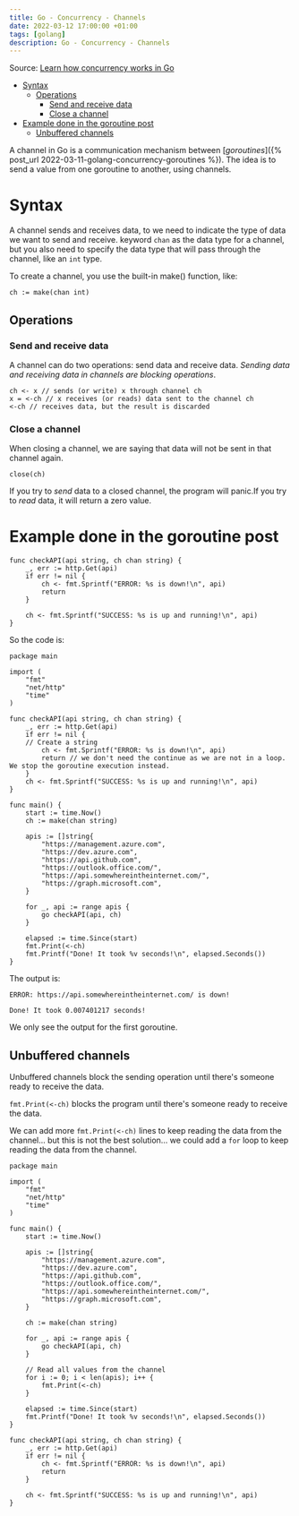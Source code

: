 ```yaml
---
title: Go - Concurrency - Channels
date: 2022-03-12 17:00:00 +01:00
tags: [golang]
description: Go - Concurrency - Channels
---
```


Source: [Learn how concurrency works in Go](https://docs.microsoft.com/en-us/learn/modules/go-concurrency/)

- [Syntax](#syntax)
  - [Operations](#operations)
    - [Send and receive data](#send-and-receive-data)
    - [Close a channel](#close-a-channel)
- [Example done in the goroutine post](#example-done-in-the-goroutine-post)
  - [Unbuffered channels](#unbuffered-channels)

A channel in Go is a communication mechanism between [*goroutines*]({% post_url 2022-03-11-golang-concurrency-goroutines %}). The idea is to send a value from one goroutine to another, using channels.

# Syntax

A channel sends and receives data, to we need to indicate the type of data we want to send and receive. keyword `chan` as the data type for a channel, but you also need to specify the data type that will pass through the channel, like an `int` type. 

To create a channel, you use the built-in make() function, like:

```golang
ch := make(chan int)
```

## Operations

### Send and receive data

A channel can do two operations: send data and receive data. *Sending data and receiving data in channels are blocking operations*.

```golang
ch <- x // sends (or write) x through channel ch
x = <-ch // x receives (or reads) data sent to the channel ch
<-ch // receives data, but the result is discarded
```

### Close a channel

When closing a channel, we are saying that data will not be sent in that channel again.

```golang
close(ch)
```
If you try to *send* data to a closed channel, the program will panic.If you try to *read* data, it will return a zero value.

# Example done in the goroutine post

```golang
func checkAPI(api string, ch chan string) {
    _, err := http.Get(api)
    if err != nil {
        ch <- fmt.Sprintf("ERROR: %s is down!\n", api)
        return
    }

    ch <- fmt.Sprintf("SUCCESS: %s is up and running!\n", api)
}
```

So the code is:

```golang
package main

import (
	"fmt"
	"net/http"
	"time"
)

func checkAPI(api string, ch chan string) {
	_, err := http.Get(api)
	if err != nil {
    // Create a string
		ch <- fmt.Sprintf("ERROR: %s is down!\n", api)
		return // we don't need the continue as we are not in a loop. We stop the goroutine execution instead.
	}
	ch <- fmt.Sprintf("SUCCESS: %s is up and running!\n", api)
}

func main() {
	start := time.Now()
	ch := make(chan string)

	apis := []string{
		"https://management.azure.com",
		"https://dev.azure.com",
		"https://api.github.com",
		"https://outlook.office.com/",
		"https://api.somewhereintheinternet.com/",
		"https://graph.microsoft.com",
	}

	for _, api := range apis {
		go checkAPI(api, ch)
	}

	elapsed := time.Since(start)
	fmt.Print(<-ch)
	fmt.Printf("Done! It took %v seconds!\n", elapsed.Seconds())
}
```

The output is:

```
ERROR: https://api.somewhereintheinternet.com/ is down!

Done! It took 0.007401217 seconds!
```

We only see the output for the first goroutine.

## Unbuffered channels

Unbuffered channels block the sending operation until there's someone ready to receive the data.

`fmt.Print(<-ch)` blocks the program until there's someone ready to receive the data.

We can add more `fmt.Print(<-ch)`  lines to keep reading the data from the channel... but this is not the best solution... we could add a `for` loop to keep reading the data from the channel.

```golang
package main

import (
    "fmt"
    "net/http"
    "time"
)

func main() {
    start := time.Now()

    apis := []string{
        "https://management.azure.com",
        "https://dev.azure.com",
        "https://api.github.com",
        "https://outlook.office.com/",
        "https://api.somewhereintheinternet.com/",
        "https://graph.microsoft.com",
    }

    ch := make(chan string)

    for _, api := range apis {
        go checkAPI(api, ch)
    }

    // Read all values from the channel
    for i := 0; i < len(apis); i++ {
        fmt.Print(<-ch)
    }

    elapsed := time.Since(start)
    fmt.Printf("Done! It took %v seconds!\n", elapsed.Seconds())
}

func checkAPI(api string, ch chan string) {
    _, err := http.Get(api)
    if err != nil {
        ch <- fmt.Sprintf("ERROR: %s is down!\n", api)
        return
    }

    ch <- fmt.Sprintf("SUCCESS: %s is up and running!\n", api)
}
```



